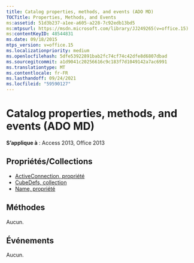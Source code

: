 ```yaml
---
title: Catalog properties, methods, and events (ADO MD)
TOCTitle: Properties, Methods, and Events
ms:assetid: 51d3b237-a1ee-a605-a228-7c92edb13bd5
ms:mtpsurl: https://msdn.microsoft.com/library/JJ249265(v=office.15)
ms:contentKeyID: 48544831
ms.date: 09/18/2015
mtps_version: v=office.15
ms.localizationpriority: medium
ms.openlocfilehash: 5dfe53922891bab2fc74cf74c42dfe8d6807dbad
ms.sourcegitcommit: a1d9041c20256616c9c183f7d1049142a7ac6991
ms.translationtype: MT
ms.contentlocale: fr-FR
ms.lasthandoff: 09/24/2021
ms.locfileid: "59590127"
---
```

# <a name="catalog-properties-methods-and-events-ado-md"></a>Catalog properties, methods, and events (ADO MD)

**S’applique à** : Access 2013, Office 2013

## <a name="propertiescollections"></a>Propriétés/Collections

- [ActiveConnection, propriété](activeconnection-property-ado-md.md)
- [CubeDefs, collection](cubedefs-collection-ado-md.md)
- [Name, propriété](name-property-ado-md.md)

## <a name="methods"></a>Méthodes

Aucun.

## <a name="events"></a>Événements

Aucun.

